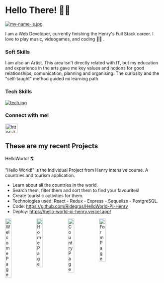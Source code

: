 # Hello There! 🖖🏻
[![my-name-is.jpg](https://i.postimg.cc/sfbG3R2R/my-name-is.jpg)](https://postimg.cc/pyYLB480)

I am a Web Developer, currently finishing the Henry's Full Stack career. 
I love to play music, videogames, and coding 🤘🏻 .

### Soft Skills

I am also an Artist. This area isn't directly related with IT, but my education and experience in the arts gave me key values and notions for good relationships, comunication, planning and organising. The curiosity and the "self-taught" method guided mi learning path

### Tech Skills

[![tech.jpg](https://i.postimg.cc/jqPy15s7/tech.jpg)](https://postimg.cc/0r56M9Kk)

### Connect with me!
<a href="https://www.linkedin.com/in/francisco-minutti/" target="blank"><img align="center" src="https://raw.githubusercontent.com/rahuldkjain/github-profile-readme-generator/master/src/images/icons/Social/linked-in-alt.svg" alt="https://www.linkedin.com/in/francisco-minutti/" height="30" width="40" /></a>

## These are my recent Projects

HelloWorld! 🌎

"Hello World!" is the Individual Project from Henry intensive course. A countries and tourism application.

- Learn about all the countries in the world.
- Search them, filter them and sort them to find your favourites!
- Create touristic activities for them.
- Technologies used: React - Redux - Express - Sequelize - PostgreSQL.
- Code: https://github.com/Ridegras/HelloWorld-PI-Henry
- Deploy: https://hello-world-pi-henry.vercel.app/

<div style="display: flex; width: 100%">
<img width=20% src=https://i.postimg.cc/YCPCz6mB/hello.jpg alt='WelcomePage'>
<img width=20% src=https://i.postimg.cc/CxGcjN2z/home.jpg alt='HomePage'>
<img width=20% src=https://i.postimg.cc/j55vYrS7/country.jpg alt='CountryPage'>
<img width=20% src=https://i.postimg.cc/g0c1jQ0Y/form.jpg alt='FormPage'>
<div/>
